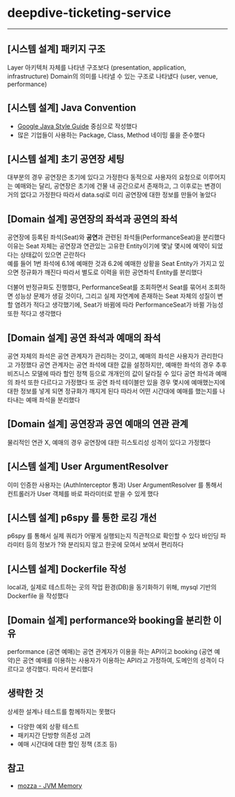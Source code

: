 # deepdive-ticketing-service

---

## [시스템 설계] 패키지 구조

Layer 아키텍처 자체를 나타낸 구조보다 (presentation, application, infrastructure)
Domain의 의미를 나타낼 수 있는 구조로 나타냈다 (user, venue, performance)

## [시스템 설계] Java Convention

- [Google Java Style Guide](https://google.github.io/styleguide/javaguide.html) 중심으로 작성했다
- 많은 기업들이 사용하는 Package, Class, Method 네이밍 룰을 준수했다

## [시스템 설계] 초기 공연장 세팅

대부분의 경우 공연장은 초기에 있다고 가정한다
동적으로 사용자의 요청으로 이루어지는 예매와는 달리, 공연장은 초기에 건물 내 공간으로서 존재하고, 그 이후로는 변경이 거의 없다고 가정한다
따라서 data.sql로 미리 공연장에 대한 정보를 만들어 놓았다

## [Domain 설계] **공연장의 좌석**과 **공연의 좌석**
공연장에 등록된 좌석(Seat)와 **공연**과 관련된 좌석들(PerformanceSeat)을 분리했다
이유는 Seat 자체는 공연장과 연관있는 고유한 Entity이기에 몇날 몇시에 예약이 되었다는 상태값이 있으면 곤란하다  
예를 들어 1번 좌석에 6.1에 예매한 것과 6.2에 예매한 상황을 Seat Entity가 가지고 있으면 정규화가 깨진다
따라서 별도로 이력을 위한 공연좌석 Entity를 분리했다

더불어 반정규화도 진행했다, PerformanceSeat를 조회하면서 Seat를 묶어서 조회하면 성능상 문제가 생길 것이다,
그리고 실제 자연계에 존재하는 Seat 자체의 성질이 변할 염려가 적다고 생각했기에, 
Seat가 바뀜에 따라 PerformanceSeat가 바뀔 가능성 또한 적다고 생각했다

## [Domain 설계] **공연 좌석**과 **예매의 좌석**

공연 자체의 좌석은 공연 관계자가 관리하는 것이고, 예매의 좌석은 사용자가 관리한다고 가정했다
공연 관계자는 공연 좌석에 대한 값을 설정하지만, 예매한 좌석의 경우 추후 비즈니스 모델에 따라 할인 정책 등으로
개개인의 값이 달라질 수 있다
공연 좌석과 예매의 좌석 또한 다르다고 가정했다
또 공연 좌석 테이블만 있을 경우 몇시에 예매했는지에 대한 정보를 넣게 되면 정규화가 깨지게 된다
따라서 어떤 시간대에 예매를 했는지를 나타내는 예매 좌석을 분리했다

## [Domain 설계] 공연장과 공연 예매의 연관 관계

물리적인 연관 X, 예매의 경우 공연장에 대한 히스토리성 성격이 있다고 가정했다

## [시스템 설계] User ArgumentResolver

이미 인증한 사용자는 (AuthInterceptor 통과) User ArgumentResolver 를 통해서 
컨트롤러가 User 객체를 바로 파라미터로 받을 수 있게 했다 

## [시스템 설계] p6spy 를 통한 로깅 개선

p6spy 를 통해서 실제 쿼리가 어떻게 실행되는지 직관적으로 확인할 수 있다
바인딩 파라미터 등의 정보가 ?와 분리되지 않고 한곳에 모여서 보여서 편리하다

## [시스템 설계] Dockerfile 작성
local과, 실제로 테스트하는 곳의 작업 환경(DB)을 동기화하기 위해, 
mysql 기반의 Dockerfile 을 작성했다

## [Domain 설계] performance와 booking을 분리한 이유

performance (공연 예매)는 공연 관계자가 이용을 하는 API이고
booking (공연 예약)은 공연 예매를 이용하는 사용자가 이용하는 API라고 가정하여, 
도메인의 성격이 다르다고 생각했다. 따라서 분리했다

## 생략한 것

상세한 설계나 테스트를 함께하지는 못했다

- 다양한 예외 상황 테스트
- 패키지간 단방향 의존성 고려
- 예매 시간대에 대한 할인 정책 (조조 등)

## 참고

- [mozza - JVM Memory](https://medium.com/numble-it/jvm-%EB%A9%94%EB%AA%A8%EB%A6%AC-%EA%B4%80%EB%A6%AC-57a97c1f3a82)
